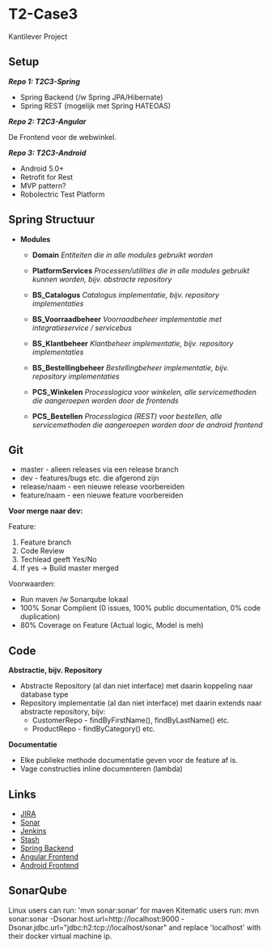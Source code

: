 # T2-Case3
Kantilever Project


## Setup

___Repo 1: T2C3-Spring___

* Spring Backend (/w Spring JPA/Hibernate)
* Spring REST (mogelijk met Spring HATEOAS)

___Repo 2: T2C3-Angular___

De Frontend voor de webwinkel.


___Repo 3: T2C3-Android___

* Android 5.0+
* Retrofit for Rest
* MVP pattern?
* Robolectric Test Platform


## Spring Structuur

* __Modules__ 
	* __Domain__ 
		_Entiteiten die in alle modules gebruikt worden_
		
	* __PlatformServices__ 
		_Processen/utilities die in alle modules gebruikt kunnen worden, bijv. abstracte repository_

	* __BS_Catalogus__
		_Catalogus implementatie, bijv. repository implementaties_
		
	* __BS_Voorraadbeheer__
		_Voorraadbeheer implementatie met integratieservice / servicebus_   
		
	* __BS_Klantbeheer__
		_Klantbeheer implementatie, bijv. repository implementaties_   
		
	* __BS_Bestellingbeheer__
		_Bestellingbeheer implementatie, bijv. repository implementaties_
		
	* __PCS_Winkelen__
		_Processlogica voor winkelen, alle servicemethoden die aangeroepen worden door de frontends_
		
	* __PCS_Bestellen__
		_Processlogica (REST) voor bestellen, alle servicemethoden die aangeroepen worden door de android frontend_
       
        
        
## Git

* master - alleen releases via een release branch
* dev - features/bugs etc. die afgerond zijn
* release/naam - een nieuwe release voorbereiden
* feature/naam - een nieuwe feature voorbereiden

__Voor merge naar dev:__

Feature:
1. Feature branch
2. Code Review
3. Techlead geeft Yes/No
4. If yes -> Build master merged

Voorwaarden:
- Run maven /w Sonarqube lokaal
- 100% Sonar Complient (0 issues, 100% public documentation, 0% code duplication)
- 80% Coverage on Feature (Actual logic, Model is meh)


        
## Code

__Abstractie, bijv. Repository__
    
* Abstracte Repository (al dan niet interface) met daarin koppeling naar database type
* Repository implementatie (al dan niet interface) met daarin extends naar abstracte repository, bijv:
    * CustomerRepo - findByFirstName(), findByLastName() etc.
    * ProductRepo - findByCategory() etc.

__Documentatie__

* Elke publieke methode documentatie geven voor de feature af is.
* Vage constructies inline documenteren (lambda)

## Links

* [JIRA](http://repoj:8085/jira/browse/TEAMTWO/?selectedTab=com.atlassian.jira.jira-projects-plugin:summary-panel)
* [Sonar](http://10.32.43.248:9000/sonar/)
* [Jenkins](http://10.32.43.249/jenkins/view/Team%202/)
* [Stash](http://10.32.43.248:7990/stash/projects)
* [Spring Backend](https://github.com/JavaMinor2015/T2C3-Spring)
* [Angular Frontend](https://github.com/JavaMinor2015/T2C3-Angular)
* [Android Frontend](https://github.com/JavaMinor2015/T2C3-Android)

## SonarQube
Linux users can run:
'mvn sonar:sonar' for maven
Kitematic users run:
mvn sonar:sonar -Dsonar.host.url=http://localhost:9000 -Dsonar.jdbc.url="jdbc:h2:tcp://localhost/sonar"
and replace 'localhost' with their docker virtual machine ip.
